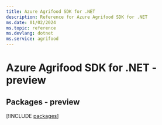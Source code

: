 ```yaml
---
title: Azure Agrifood SDK for .NET
description: Reference for Azure Agrifood SDK for .NET
ms.date: 01/02/2024
ms.topic: reference
ms.devlang: dotnet
ms.service: agrifood
---
```

# Azure Agrifood SDK for .NET - preview
## Packages - preview
[!INCLUDE [packages](agrifood-index.md)]
